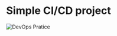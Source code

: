 # Simple CI/CD project

![DevOps Pratice](https://user-images.githubusercontent.com/107214499/177309584-2fd22a07-fc11-4bc6-87ad-4ccb8908ddf2.png)
